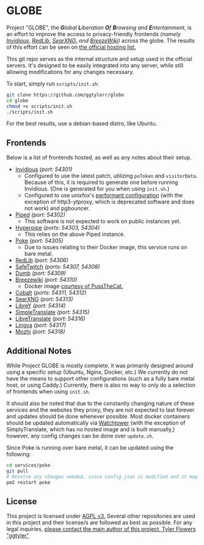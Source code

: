 # GLOBE
Project "GLOBE", the ***G**lobal **L**iberation **O**f **B**rowsing and **E**ntertainment*, is an effort to improve the access to privacy-friendly frontends 
*(namely [Invidious,](https://invidious.io) [RedLib,](https://github.com/redlib-org/redlib) [SearXNG,](https://github.com/searxng/searxng)
and [BreezeWiki](https://breezewiki.com))* across the globe.
The results of this effort can be seen on [the official hosting list.](https://www.ggtyler.dev/other/frontends)

This git repo serves as the internal structure and setup used in the official servers. It's designed to be easily integrated into any server, while still 
allowing modifications for any changes necessary.

To start, simply run `scripts/init.sh`:

```sh
git clone https://github.com/ggtylerr/globe
cd globe
chmod +x scripts/init.sh
./scripts/init.sh
```

For the best results, use a debian-based distro, like Ubuntu.

## Frontends
Below is a list of frontends hosted, as well as any notes about their setup.

* [Invidious](https://invidious.io) *(port: 54301)*
  - Configured to use the latest patch, utilizing `poToken` and `visitorData`. Because of this, it is required to generate one before running Invidious. (One is generated for you when using `init.sh`.)
  - Configured to use unixfox's [performant configuration](https://docs.invidious.io/improve-public-instance/) (with the exception of http3-ytproxy, which is deprecated software and does not work) and pgbouncer.
* [Piped](https://docs.piped.video) *(port: 54302)*
  - This software is not expected to work on public instances yet.
* [Hyperpipe](https://codeberg.org/Hyperpipe/Hyperpipe) *(ports: 54303, 54304)*
  - This relies on the above Piped instance.
* [Poke](https://codeberg.org/ashley/poke) *(port: 54305)*
  - Due to issues relating to their Docker image, this service runs on bare metal.
* [RedLib](https://github.com/redlib-org/redlib) *(port: 54306)*
* [SafeTwitch](https://codeberg.org/SafeTwitch/safetwitch) *(ports: 54307, 54308)*
* [Dumb](https://github.com/rramiachraf/dumb) *(port: 54309)*
* [Breezewiki](https://gitdab.com/cadence/breezewiki) *(port: 54310)*
  - Docker image [courtesy of PussTheCat.](https://github.com/PussTheCat-org/docker-breezewiki-quay)
* [Cobalt](https://github.com/imputnet/cobalt) *(ports: 54311, 54312)*
* [SearXNG](https://docs.searxng.org/) *(port: 54313)*
* [LibreY](https://github.com/Ahwxorg/LibreY) *(port: 54314)*
* [SimpleTranslate](https://codeberg.org/ManeraKai/simplytranslate/) *(port: 54315)*
* [LibreTranslate](https://github.com/LibreTranslate/LibreTranslate) *(port: 54316)*
* [Lingva](https://github.com/TheDavidDelta/lingva-translate) *(port: 54317)*
* [Mozhi](https://codeberg.org/aryak/mozhi) *(port: 54318)*

## Additional Notes

While Project GLOBE is mostly complete, it was primarily designed around using a specific setup (Ubuntu, Nginx, Docker, etc.)
We currently do not have the means to support other configurations (such as a fully bare metal host, or using Caddy.) Currently, there is also no way to only do a
selection of frontends when using `init.sh`.

It should also be noted that due to the constantly changing nature of these services and the websites they proxy, they are not expected to
last forever and updates should be done whenever possible. Most docker containers should be updated automatically via [Watchtower](https://containrrr.dev/watchtower/)
(with the exception of SimplyTranslate, which has no hosted image and is built manually,) however, any config changes can be done over `update.sh`.

Since Poke is running over bare metal, it can be updated using the following:
```sh
cd services/poke
git pull
# Resolve any changes needed, since config.json is modified and it may be updated in the future
pm2 restart poke
```

## License
This project is licensed under [AGPL v3.](https://www.gnu.org/licenses/agpl-3.0.en.html) Several other repositories are used in this project and their license/s
are followed as best as possible. For any legal inquiries, [please contact the main author of this project, Tyler Flowers "ggtyler"](https://www.ggtyler.dev/social)